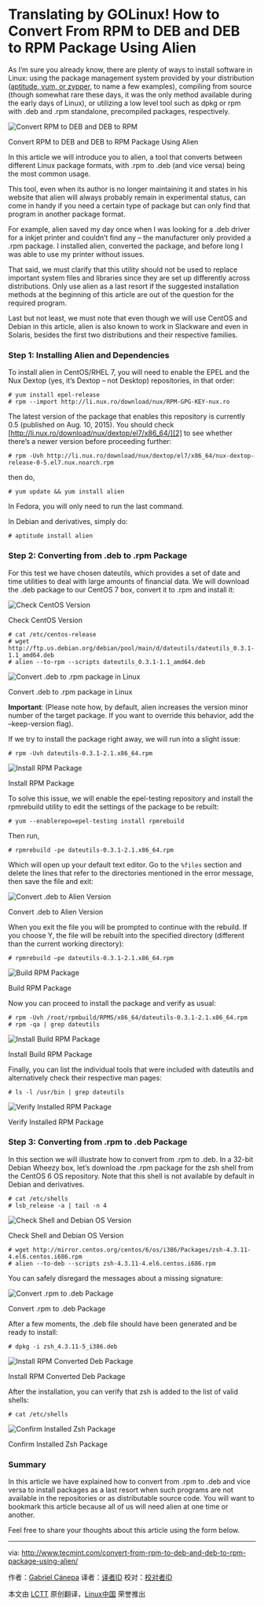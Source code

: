 Translating by GOLinux!
How to Convert From RPM to DEB and DEB to RPM Package Using Alien
================================================================================
As I’m sure you already know, there are plenty of ways to install software in Linux: using the package management system provided by your distribution ([aptitude, yum, or zypper][1], to name a few examples), compiling from source (though somewhat rare these days, it was the only method available during the early days of Linux), or utilizing a low level tool such as dpkg or rpm with .deb and .rpm standalone, precompiled packages, respectively.

![Convert RPM to DEB and DEB to RPM](http://www.tecmint.com/wp-content/uploads/2015/08/Convert-RPM-to-DEB-and-DEB-to-RPM.png)

Convert RPM to DEB and DEB to RPM Package Using Alien

In this article we will introduce you to alien, a tool that converts between different Linux package formats, with .rpm to .deb (and vice versa) being the most common usage.

This tool, even when its author is no longer maintaining it and states in his website that alien will always probably remain in experimental status, can come in handy if you need a certain type of package but can only find that program in another package format.

For example, alien saved my day once when I was looking for a .deb driver for a inkjet printer and couldn’t find any – the manufacturer only provided a .rpm package. I installed alien, converted the package, and before long I was able to use my printer without issues.

That said, we must clarify that this utility should not be used to replace important system files and libraries since they are set up differently across distributions. Only use alien as a last resort if the suggested installation methods at the beginning of this article are out of the question for the required program.

Last but not least, we must note that even though we will use CentOS and Debian in this article, alien is also known to work in Slackware and even in Solaris, besides the first two distributions and their respective families.

### Step 1: Installing Alien and Dependencies ###

To install alien in CentOS/RHEL 7, you will need to enable the EPEL and the Nux Dextop (yes, it’s Dextop – not Desktop) repositories, in that order:

    # yum install epel-release
    # rpm --import http://li.nux.ro/download/nux/RPM-GPG-KEY-nux.ro

The latest version of the package that enables this repository is currently 0.5 (published on Aug. 10, 2015). You should check [http://li.nux.ro/download/nux/dextop/el7/x86_64/][2] to see whether there’s a newer version before proceeding further:

    # rpm -Uvh http://li.nux.ro/download/nux/dextop/el7/x86_64/nux-dextop-release-0-5.el7.nux.noarch.rpm

then do,

    # yum update && yum install alien

In Fedora, you will only need to run the last command.

In Debian and derivatives, simply do:

    # aptitude install alien

### Step 2: Converting from .deb to .rpm Package ###

For this test we have chosen dateutils, which provides a set of date and time utilities to deal with large amounts of financial data. We will download the .deb package to our CentOS 7 box, convert it to .rpm and install it:

![Check CentOS Version](http://www.tecmint.com/wp-content/uploads/2015/08/Check-Linux-OS-Version.png)

Check CentOS Version

    # cat /etc/centos-release
    # wget http://ftp.us.debian.org/debian/pool/main/d/dateutils/dateutils_0.3.1-1.1_amd64.deb
    # alien --to-rpm --scripts dateutils_0.3.1-1.1_amd64.deb

![Convert .deb to .rpm package in Linux](http://www.tecmint.com/wp-content/uploads/2015/08/Convert-deb-to-rpm-package.png)

Convert .deb to .rpm package in Linux

**Important**: (Please note how, by default, alien increases the version minor number of the target package. If you want to override this behavior, add the –keep-version flag).

If we try to install the package right away, we will run into a slight issue:

    # rpm -Uvh dateutils-0.3.1-2.1.x86_64.rpm 

![Install RPM Package](http://www.tecmint.com/wp-content/uploads/2015/08/Install-RPM-Package.png)

Install RPM Package

To solve this issue, we will enable the epel-testing repository and install the rpmrebuild utility to edit the settings of the package to be rebuilt:

    # yum --enablerepo=epel-testing install rpmrebuild

Then run,

    # rpmrebuild -pe dateutils-0.3.1-2.1.x86_64.rpm

Which will open up your default text editor. Go to the `%files` section and delete the lines that refer to the directories mentioned in the error message, then save the file and exit:

![Convert .deb to Alien Version](http://www.tecmint.com/wp-content/uploads/2015/08/Convert-Deb-Package-to-Alien-Version.png)

Convert .deb to Alien Version

When you exit the file you will be prompted to continue with the rebuild. If you choose Y, the file will be rebuilt into the specified directory (different than the current working directory):

    # rpmrebuild –pe dateutils-0.3.1-2.1.x86_64.rpm

![Build RPM Package](http://www.tecmint.com/wp-content/uploads/2015/08/Build-RPM-Package.png)

Build RPM Package

Now you can proceed to install the package and verify as usual:

    # rpm -Uvh /root/rpmbuild/RPMS/x86_64/dateutils-0.3.1-2.1.x86_64.rpm
    # rpm -qa | grep dateutils

![Install Build RPM Package](http://www.tecmint.com/wp-content/uploads/2015/08/Install-Build-RPM-Package.png)

Install Build RPM Package

Finally, you can list the individual tools that were included with dateutils and alternatively check their respective man pages:

    # ls -l /usr/bin | grep dateutils

![Verify Installed RPM Package](http://www.tecmint.com/wp-content/uploads/2015/08/Verify-Installed-Package.png)

Verify Installed RPM Package

### Step 3: Converting from .rpm to .deb Package ###

In this section we will illustrate how to convert from .rpm to .deb. In a 32-bit Debian Wheezy box, let’s download the .rpm package for the zsh shell from the CentOS 6 OS repository. Note that this shell is not available by default in Debian and derivatives.

    # cat /etc/shells
    # lsb_release -a | tail -n 4

![Check Shell and Debian OS Version](http://www.tecmint.com/wp-content/uploads/2015/08/Check-Shell-Debian-OS-Version.png)

Check Shell and Debian OS Version

    # wget http://mirror.centos.org/centos/6/os/i386/Packages/zsh-4.3.11-4.el6.centos.i686.rpm
    # alien --to-deb --scripts zsh-4.3.11-4.el6.centos.i686.rpm

You can safely disregard the messages about a missing signature:

![Convert .rpm to .deb Package](http://www.tecmint.com/wp-content/uploads/2015/08/Convert-rpm-to-deb-Package.png)

Convert .rpm to .deb Package

After a few moments, the .deb file should have been generated and be ready to install:

    # dpkg -i zsh_4.3.11-5_i386.deb

![Install RPM Converted Deb Package](http://www.tecmint.com/wp-content/uploads/2015/08/Install-Deb-Package.png)

Install RPM Converted Deb Package

After the installation, you can verify that zsh is added to the list of valid shells:

    # cat /etc/shells

![Confirm Installed Zsh Package](http://www.tecmint.com/wp-content/uploads/2015/08/Confirm-Installed-Package.png)

Confirm Installed Zsh Package

### Summary ###

In this article we have explained how to convert from .rpm to .deb and vice versa to install packages as a last resort when such programs are not available in the repositories or as distributable source code. You will want to bookmark this article because all of us will need alien at one time or another.

Feel free to share your thoughts about this article using the form below.

--------------------------------------------------------------------------------

via: http://www.tecmint.com/convert-from-rpm-to-deb-and-deb-to-rpm-package-using-alien/

作者：[Gabriel Cánepa][a]
译者：[译者ID](https://github.com/译者ID)
校对：[校对者ID](https://github.com/校对者ID)

本文由 [LCTT](https://github.com/LCTT/TranslateProject) 原创翻译，[Linux中国](https://linux.cn/) 荣誉推出

[a]:http://www.tecmint.com/author/gacanepa/
[1]:http://www.tecmint.com/linux-package-management/
[2]:http://li.nux.ro/download/nux/dextop/el7/x86_64/
